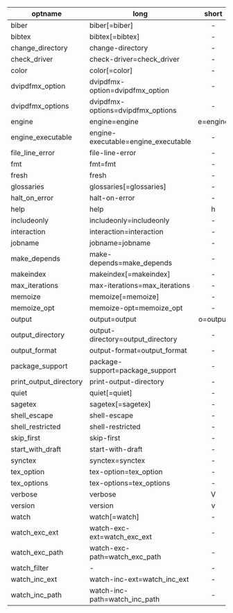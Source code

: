 | optname | long | short | default |
| ------- | ---- | :---: | ------- |
| biber | biber[=biber] | - | biber |
| bibtex | bibtex[=bibtex] | - | bibtex |
| change_directory | change-directory | - | - |
| check_driver | check-driver=check_driver | - | - |
| color | color[=color] | - | always |
| dvipdfmx_option | dvipdfmx-option=dvipdfmx_option | - | - |
| dvipdfmx_options | dvipdfmx-options=dvipdfmx_options | - | - |
| engine | engine=engine | e=engine | - |
| engine_executable | engine-executable=engine_executable | - | - |
| file_line_error | file-line-error | - | - |
| fmt | fmt=fmt | - | - |
| fresh | fresh | - | - |
| glossaries | glossaries[=glossaries] | - | makeindex:glo:gls:glg |
| halt_on_error | halt-on-error | - | - |
| help | help | h | - |
| includeonly | includeonly=includeonly | - | - |
| interaction | interaction=interaction | - | - |
| jobname | jobname=jobname | - | - |
| make_depends | make-depends=make_depends | - | - |
| makeindex | makeindex[=makeindex] | - | makeindex |
| max_iterations | max-iterations=max_iterations | - | - |
| memoize | memoize[=memoize] | - | perl |
| memoize_opt | memoize-opt=memoize_opt | - | - |
| output | output=output | o=output | - |
| output_directory | output-directory=output_directory | - | - |
| output_format | output-format=output_format | - | - |
| package_support | package-support=package_support | - | - |
| print_output_directory | print-output-directory | - | - |
| quiet | quiet[=quiet] | - | 1 |
| sagetex | sagetex[=sagetex] | - | sage |
| shell_escape | shell-escape | - | - |
| shell_restricted | shell-restricted | - | - |
| skip_first | skip-first | - | - |
| start_with_draft | start-with-draft | - | - |
| synctex | synctex=synctex | - | - |
| tex_option | tex-option=tex_option | - | - |
| tex_options | tex-options=tex_options | - | - |
| verbose | verbose | V | - |
| version | version | v | - |
| watch | watch[=watch] | - | auto |
| watch_exc_ext | watch-exc-ext=watch_exc_ext | - | - |
| watch_exc_path | watch-exc-path=watch_exc_path | - | - |
| watch_filter | - | - | - |
| watch_inc_ext | watch-inc-ext=watch_inc_ext | - | - |
| watch_inc_path | watch-inc-path=watch_inc_path | - | - |
